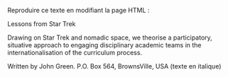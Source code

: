 Reproduire ce texte en modifiant la page HTML : 

Lessons from Star Trek

Drawing on Star Trek and nomadic space, we theorise a participatory, situative approach to engaging disciplinary academic teams in the internationalisation of the curriculum process.

Written by John Green.
P.O. Box 564, BrownsVille, USA (texte en italique)